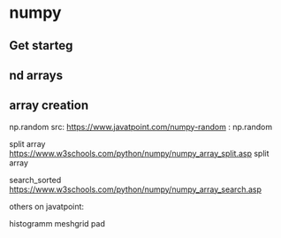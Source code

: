 # numpy

## Get starteg
## nd arrays
## array creation




np.random src: <https://www.javatpoint.com/numpy-random> : np.random

split array <https://www.w3schools.com/python/numpy/numpy_array_split.asp> split array

search_sorted <https://www.w3schools.com/python/numpy/numpy_array_search.asp>

others on javatpoint:

histogramm
meshgrid
pad
